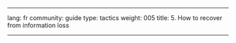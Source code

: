 

---

lang: fr
community: guide
type: tactics
weight: 005
title: 5. How to recover from information loss

---

<stub>

